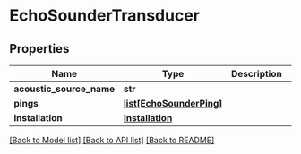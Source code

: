 # EchoSounderTransducer

## Properties
Name | Type | Description | Notes
------------ | ------------- | ------------- | -------------
**acoustic_source_name** | **str** |  | [optional] 
**pings** | [**list[EchoSounderPing]**](EchoSounderPing.md) |  | [optional] 
**installation** | [**Installation**](Installation.md) |  | [optional] 

[[Back to Model list]](../README.md#documentation-for-models) [[Back to API list]](../README.md#documentation-for-api-endpoints) [[Back to README]](../README.md)


